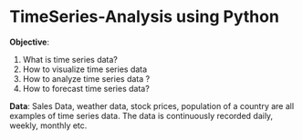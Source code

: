 # TimeSeries-Analysis using Python

**Objective**: 

1. What is time series data? 
2. How to visualize time series data 
3. How to analyze time series data ? 
4. How to forecast time series data?  

**Data**: Sales Data, weather data, stock prices, population of a country are all examples of time series data. The data is continuously recorded daily, weekly, monthly etc.


